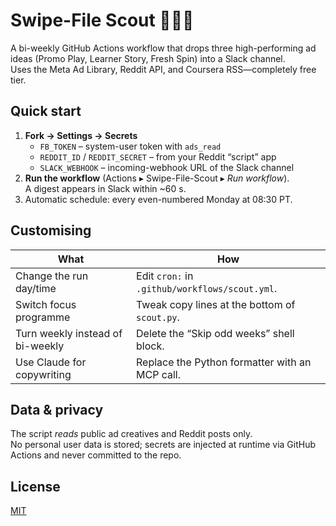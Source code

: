 # Swipe-File Scout  🕵️‍♀️✨  
A bi-weekly GitHub Actions workflow that drops three high-performing ad ideas
(Promo Play, Learner Story, Fresh Spin) into a Slack channel.  
Uses the Meta Ad Library, Reddit API, and Coursera RSS—completely free tier.

## Quick start
1. **Fork → Settings → Secrets**  
   - `FB_TOKEN` – system-user token with `ads_read`  
   - `REDDIT_ID` / `REDDIT_SECRET` – from your Reddit “script” app  
   - `SLACK_WEBHOOK` – incoming-webhook URL of the Slack channel
2. **Run the workflow** (Actions ▸ Swipe-File-Scout ▸ *Run workflow*).  
   A digest appears in Slack within ~60 s.
3. Automatic schedule: every even-numbered Monday at 08:30 PT.

## Customising  
| What | How |
|------|-----|
| Change the run day/time | Edit `cron:` in `.github/workflows/scout.yml`. |
| Switch focus programme | Tweak copy lines at the bottom of `scout.py`. |
| Turn weekly instead of bi-weekly | Delete the “Skip odd weeks” shell block. |
| Use Claude for copywriting | Replace the Python formatter with an MCP call. |

## Data & privacy
The script *reads* public ad creatives and Reddit posts only.  
No personal user data is stored; secrets are injected at runtime via
GitHub Actions and never committed to the repo.

## License
[MIT](LICENSE) 
